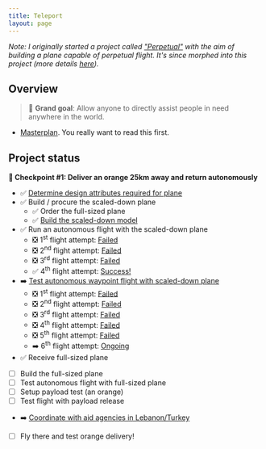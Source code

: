 ```yaml
---
title: Teleport
layout: page
---
```

<em>Note: I originally started a project called ["Perpetual"](/perpetual) with the aim of building a plane capable of perpetual flight. It's since morphed into this project (more details [here](/teleport/masterplan)).</em>

## Overview

> 🎯 **Grand goal**: Allow anyone to directly assist people in need anywhere in the world. 

- [Masterplan](/teleport/masterplan). You really want to read this first.

## Project status

**🚧  Checkpoint #1: Deliver an orange 25km away and return autonomously**

- ✅ [Determine design attributes required for plane](/teleport/logs/plane-design)
- ✅ Build / procure the scaled-down plane
  - ✅ Order the full-sized plane 
  - ✅ [Build the scaled-down model](/teleport/logs/build-the-plane/)
- ✅ Run an autonomous flight with the scaled-down plane
  - ❎ 1<sup>st</sup> flight attempt: [Failed](/teleport/logs/build-the-plane)
  - ❎ 2<sup>nd</sup> flight attempt: [Failed](/teleport/logs/build-the-plane-again)
  - ❎ 3<sup>rd</sup> flight attempt: [Failed](/teleport/logs/mini-flight-take-3)
  - ✅ 4<sup>th</sup> flight attempt: [Success!](/teleport/logs/mini-flight-take-4)
- ➡️️ [Test autonomous waypoint flight with scaled-down plane](/teleport/logs/mini-waypoint-flight)
  - ❎ 1<sup>st</sup> flight attempt: [Failed](/teleport/logs/mini-waypoint-attempt-1)
  - ❎ 2<sup>nd</sup> flight attempt: [Failed](/teleport/logs/mini-waypoint-attempt-2)
  - ❎ 3<sup>rd</sup> flight attempt: [Failed](/teleport/logs/mini-waypoint-attempt-3)
  - ❎ 4<sup>th</sup> flight attempt: [Failed](/teleport/logs/mini-waypoint-attempt-4)
  - ❎ 5<sup>th</sup> flight attempt: [Failed](/teleport/logs/mini-waypoint-attempt-5)
  - ➡️️ 6<sup>th</sup> flight attempt: [Ongoing](/teleport/logs/mini-waypoint-attempt-6)
- ✅ Receive full-sized plane
- [ ] Build the full-sized plane
- [ ] Test autonomous flight with full-sized plane
- [ ] Setup payload test (an orange)
- [ ] Test flight with payload release
- ➡️️  [Coordinate with aid agencies in Lebanon/Turkey](/teleport/logs/aid-agencies)
- [ ] Fly there and test orange delivery!
